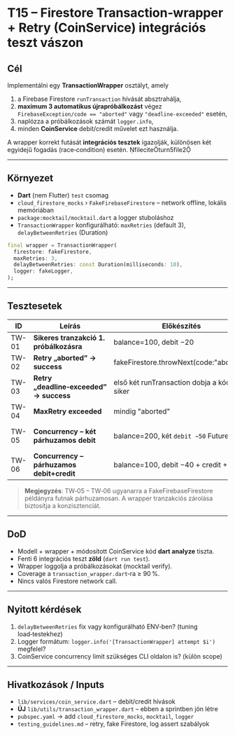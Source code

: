 # T15 – Firestore Transaction‑wrapper + Retry (CoinService) integrációs teszt vászon

## Cél

Implementálni egy **TransactionWrapper** osztályt, amely

1. a Firebase Firestore `runTransaction` hívását absztrahálja,
2. **maximum 3 automatikus újrapróbálkozást** végez `FirebaseException/code == "aborted"` vagy `"deadline‑exceeded"` esetén,
3. naplózza a próbálkozások számát `logger.info`,
4. minden **CoinService** debit/credit művelet ezt használja.

A wrapper korrekt futását **integrációs tesztek** igazolják, különösen két egyidejű fogadás (race‑condition) esetén.  fileciteturn5file2

---

## Környezet

* **Dart** (nem Flutter) `test` csomag
* `cloud_firestore_mocks` › `FakeFirebaseFirestore` – network offline, lokális memóriában
* `package:mocktail/mocktail.dart` a logger stuboláshoz
* `TransactionWrapper` konfigurálható: `maxRetries` (default 3), `delayBetweenRetries` (Duration)

```dart
final wrapper = TransactionWrapper(
  firestore: fakeFirestore,
  maxRetries: 3,
  delayBetweenRetries: const Duration(milliseconds: 10),
  logger: fakeLogger,
);
```

---

## Tesztesetek

| ID    | Leírás                                    | Előkészítés                                     | Elvárt eredmény                                              |
| ----- | ----------------------------------------- | ----------------------------------------------- | ------------------------------------------------------------ |
| TW-01 | **Sikeres tranzakció 1. próbálkozásra**   | balance=100, debit −20                          | új balance 80, wrapper 1 próbálkozás, log once               |
| TW-02 | **Retry „aborted” → success**             | fakeFirestore.throwNext(code:"aborted")         | 2 próbálkozás után siker, balance helyes                     |
| TW-03 | **Retry „deadline‑exceeded” → success**   | első két runTransaction dobja a kódot, 3. siker | balance helyes, próbálkozás=3                                |
| TW-04 | **MaxRetry exceeded**                     | mindig "aborted"                                | `TooManyAttemptsException`, balance változatlan              |
| TW-05 | **Concurrency – két párhuzamos debit**    | balance=200, két `debit −50` Future.wait        | végbalance 100, egyik sem dob Exception, wrapper nem ütközik |
| TW-06 | **Concurrency – párhuzamos debit+credit** | balance=100, debit −40 + credit +30             | végbalance 90, kronológia független                          |

> **Megjegyzés**: TW‑05 – TW‑06 ugyanarra a FakeFirebaseFirestore példányra futnak párhuzamosan. A wrapper tranzakciós zárolása biztosítja a konzisztenciát.

---

## DoD

* Modell + wrapper + módosított CoinService kód **dart analyze** tiszta.
* Fenti 6 integrációs teszt **zöld** (`dart run test`).
* Wrapper loggolja a próbálkozásokat (mocktail verify).
* Coverage a `transaction_wrapper.dart`‑ra ≥ 90 %.
* Nincs valós Firestore network call.

---

## Nyitott kérdések

1. `delayBetweenRetries` fix vagy konfigurálható ENV‑ben? (tuning load‑testekhez)
2. Logger formátum: `logger.info('[TransactionWrapper] attempt $i')` megfelel?
3. CoinService concurrency limit szükséges CLI oldalon is? (külön scope)

---

## Hivatkozások / Inputs

* `lib/services/coin_service.dart` – debit/credit hívások
* **ÚJ** `lib/utils/transaction_wrapper.dart` – ebben a sprintben jön létre
* `pubspec.yaml` → add `cloud_firestore_mocks`, `mocktail`, `logger`
* `testing_guidelines.md` – retry, fake Firestore, log assert szabályok
